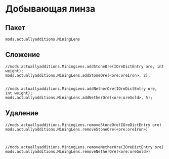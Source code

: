 # Добывающая линза

## Пакет

`mods.actuallyadditions.MiningLens`

## Сложение

```zenscript
//mods.actuallyadditions.MiningLens.addStoneOre(IOreDictEntry ore, int weight);
mods.actuallyadditions.MiningLens.addStoneOre(<ore:oreIron>, 2);


//mods.actuallyadditions.MiningLens.addNetherOre(IOreDictEntry ore, int weight);
mods.actuallyadditions.MiningLens.addNetherOre(<ore:oreGold>, 5);
```

## Удаление

```zenscript
//mods.actuallyadditions.MiningLens.removeStoneOre(IOreDictEntry ore)
mods.actuallyadditions.MiningLens.removeStoneOre(<ore:oreIron>)



//mods.actuallyadditions.MiningLens.removeNetherOre(IOreDictEntry ore)
mods.actuallyadditions.MiningLens.removeNetherOre(<ore:oreGold>)
```
